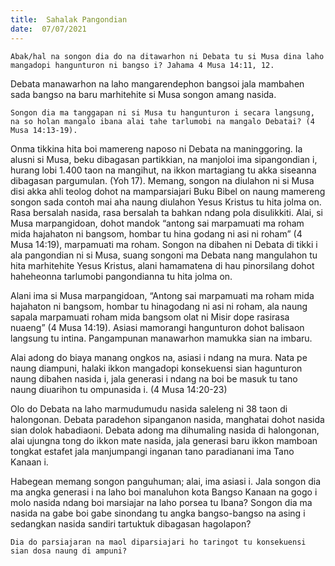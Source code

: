 ```yaml
---
title:  Sahalak Pangondian
date:  07/07/2021
---
```


`Abak/hal na songon dia do na ditawarhon ni Debata tu si Musa dina laho mangadopi hangunturon ni bangso i? Jahama 4 Musa 14:11, 12.`

Debata manawarhon na laho mangarendephon bangsoi jala mambahen sada bangso na baru marhitehite si Musa songon amang nasida.

`Songon dia ma tanggapan ni si Musa tu hangunturon i secara langsung, na so holan mangalo ibana alai tahe tarlumobi na mangalo Debatai? (4 Musa 14:13-19).`

Onma tikkina hita boi mamereng naposo ni Debata na maninggoring. Ia alusni si Musa, beku dibagasan partikkian, na manjoloi ima sipangondian i, hurang lobi 1.400 taon na mangihut, na ikkon martagiang tu akka siseanna dibagasan pargumulan. (Yoh 17). Memang, songon na diulahon ni si Musa disi akka ahli teolog dohot na mamparsiajari Buku Bibel on naung mamereng songon sada contoh mai aha naung diulahon Yesus Kristus tu hita jolma on. Rasa bersalah nasida, rasa bersalah ta bahkan ndang pola disulikkiti. Alai, si Musa marpangidoan, dohot mandok “antong sai marpamuati ma roham mida hajahaton ni bangsom, hombar tu hina godang ni asi ni roham” (4 Musa 14:19), marpamuati ma roham. Songon na dibahen ni Debata di tikki i ala pangondian ni si Musa, suang songoni ma Debata nang mangulahon tu hita marhitehite Yesus Kristus, alani hamamatena di hau pinorsilang dohot haheheonna tarlumobi pangondianna tu hita jolma on.

Alani ima si Musa marpangidoan, “Antong sai marpamuati ma roham mida hajahaton ni bangsom, hombar tu hinagodang ni asi ni roham, ala naung sapala marpamuati roham mida bangsom olat ni Misir dope rasirasa nuaeng” (4 Musa 14:19). Asiasi mamorangi hangunturon dohot balisaon langsung tu intina. Pangampunan manawarhon mamukka sian na imbaru.

Alai adong do biaya manang ongkos na, asiasi i ndang na mura. Nata pe naung diampuni, halaki ikkon mangadopi konsekuensi sian hagunturon naung dibahen nasida i, jala generasi i ndang na boi be masuk tu tano naung diuarihon tu ompunasida i. (4 Musa 14:20-23)

Olo do Debata na laho marmudumudu nasida saleleng ni 38 taon di halongonan. Debata paradehon sipanganon nasida, manghatai dohot nasida sian dolok habadiaoni. Debata adong ma dihumaling nasida di halongonan, alai ujungna tong do ikkon mate nasida, jala generasi baru ikkon mamboan tongkat estafet jala manjumpangi inganan tano paradianani ima Tano Kanaan i.

Habegean memang songon panguhuman; alai, ima asiasi i. Jala songon dia ma angka generasi i na laho boi manaluhon kota Bangso Kanaan na gogo i molo nasida ndang boi marsiajar na laho porsea tu Ibana? Songon dia ma nasida na gabe boi gabe sinondang tu angka bangso-bangso na asing i sedangkan nasida sandiri tartuktuk dibagasan hagolapon?

`Dia do parsiajaran na maol diparsiajari ho taringot tu konsekuensi sian dosa naung di ampuni?`